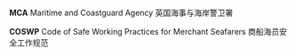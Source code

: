 ### 

**MCA**  Maritime and Coastguard Agency 英国海事与海岸警卫署

**COSWP** Code of Safe Working Practices for Merchant Seafarers 商船海员安全工作规范

 